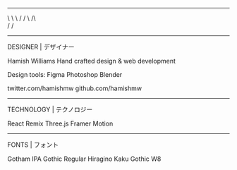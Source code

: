 __  __  __
\ \ \ \/ /
 \ \/\ \
  \/  \/

_______________________________________________________________________________

DESIGNER | デザイナー

Hamish Williams
Hand crafted design & web development

Design tools:
Figma
Photoshop
Blender

twitter.com/hamishmw
github.com/hamishmw

_______________________________________________________________________________

TECHNOLOGY | テクノロジー

React
Remix
Three.js
Framer Motion

_______________________________________________________________________________

FONTS | フォント

Gotham
IPA Gothic Regular
Hiragino Kaku Gothic W8
